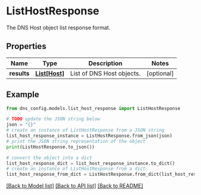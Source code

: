 # ListHostResponse

The DNS Host object list response format.

## Properties

Name | Type | Description | Notes
------------ | ------------- | ------------- | -------------
**results** | [**List[Host]**](Host.md) | List of DNS Host objects. | [optional] 

## Example

```python
from dns_config.models.list_host_response import ListHostResponse

# TODO update the JSON string below
json = "{}"
# create an instance of ListHostResponse from a JSON string
list_host_response_instance = ListHostResponse.from_json(json)
# print the JSON string representation of the object
print(ListHostResponse.to_json())

# convert the object into a dict
list_host_response_dict = list_host_response_instance.to_dict()
# create an instance of ListHostResponse from a dict
list_host_response_from_dict = ListHostResponse.from_dict(list_host_response_dict)
```
[[Back to Model list]](../README.md#documentation-for-models) [[Back to API list]](../README.md#documentation-for-api-endpoints) [[Back to README]](../README.md)


